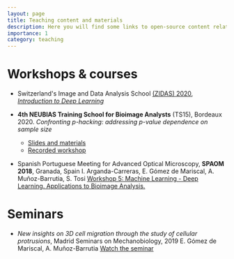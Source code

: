 ```yaml
---
layout: page
title: Teaching content and materials
description: Here you will find some links to open-source content related to image analysis and biostatistics workshops
importance: 1
category: teaching
---
```




# Workshops & courses

- Switzerland's Image and Data Analysis School [(ZIDAS) 2020](https://2020.zidas.org/),
[*Introduction to Deep Learning*](https://github.com/esgomezm/zidas2020_intro_DL)

- **4th NEUBIAS Training School for Bioimage Analysts** (TS15), Bordeaux 2020. 
*Confronting p-hacking: addressing p-value dependence on sample size*
  - [Slides and materials](https://github.com/miura/NEUBIAS_AnalystSchool2020/tree/master/Estibaliz)
  - [Recorded workshop](https://www.youtube.com/watch?v=Uw_MgVI6Ozk&t=1089s)

- Spanish Portuguese Meeting for Advanced Optical Microscopy, **SPAOM 2018**, Granada, Spain
I. Arganda-Carreras, E. Gómez de Mariscal, A. Muñoz-Barrutia, S. Tosi
[Workshop 5: Machine Learning - Deep Learning. Applications to Bioimage Analysis.](https://raw.githubusercontent.com/esgomezm/esgomezm.github.io/master/assets/pdf/SPAOM2018/MachineLearning_SPAOMworkshop_public.pdf)


# Seminars

- *New insights on 3D cell migration through the study of cellular protrusions*, Madrid Seminars on Mechanobiology, 2019
E. Gómez de Mariscal, A. Muñoz-Barrutia
[Watch the seminar](https://media.uc3m.es/series/5de0fe328f42089d8d8b4569)
